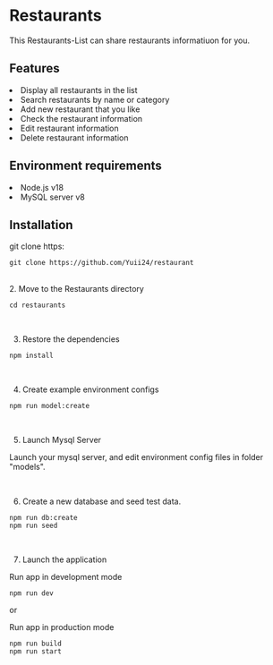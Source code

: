 <h1>Restaurants</h1>
This Restaurants-List can share restaurants informatiuon for you.

<h2>Features</h2>
<li>Display all restaurants in the list</li>
<li>Search restaurants by name or category</li>
<li>Add new restaurant that you like</li>
<li>Check the restaurant information</li>
<li>Edit restaurant information</li>
<li>Delete restaurant information</li>

<h2>Environment requirements</h2>

<li>Node.js v18</li>
<li>MySQL server v8</li>

<h2>Installation</h2>

git clone https:

```
git clone https://github.com/Yuii24/restaurant
```
<br>
2. Move to the Restaurants directory

```
cd restaurants
```
<br>

3. Restore the dependencies

```
npm install
```

<br />

4. Create example environment configs

```
npm run model:create
```

<br />

5. Launch Mysql Server

Launch your mysql server, and edit environment config files in folder "models".<br />

<br />

6. Create a new database and seed test data.

```
npm run db:create
npm run seed
```

<br />

7. Launch the application

Run app in development mode

```
npm run dev
```

or

Run app in production mode

```
npm run build
npm run start
```
